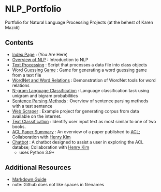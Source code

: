 # NLP_Portfolio
Portfolio for Natural Language Processing Projects (at the behest of Karen Mazidi)



## Contents
* [Index Page](https://hikaito.github.io/NLP_Portfolio) :  (You Are Here)
* [Overview of NLP](https://github.com/Hikaito/NLP_Portfolio/blob/main/Other/Overview%20of%20NLP.pdf)
: Introduction to NLP
* [Text Processing](https://github.com/Hikaito/NLP_Portfolio/tree/main/Project_1)
: Script that processes a data file into class objects
* [Word Guessing Game](https://github.com/Hikaito/NLP_Portfolio/blob/main/Project_2/README.md)
: Game for generating a word guessing game from a text file
* [WordNet and Word Relations](https://github.com/Hikaito/NLP_Portfolio/blob/main/Project_3/WordNet_Project.ipynb)
: Demonstration of WordNet tools for word relations
* [N-gram Language Classification](https://github.com/Hikaito/NLP_Portfolio/tree/main/Project_4)
: Language classification task using unigram and bigram probabilities
* [Sentence Parsing Methods](https://github.com/Hikaito/NLP_Portfolio/blob/main/Other/Sentence%20Parsing.pdf)
: Overview of sentence parsing methods with a test sentence
* [Web Scraper](https://github.com/Hikaito/NLP_Portfolio/blob/main/Project_5/README.md)
: Example project for generating corpus from data available on the internet.
* [Text Classification](https://github.com/Hikaito/NLP_Portfolio/blob/main/Project_6/book_classification.ipynb)
: Identify user input text as most similar to one of two books.
* [ACL Paper Summary](https://github.com/Hikaito/NLP_Portfolio/blob/main/Project_7/ACL_Paper_Summary.pdf)
: An overview of a paper published to [ACL](https://aclanthology.org/); Collaboration with [Henry Kim](https://github.com/6henrykim)
* [Chatbot](https://github.com/Hikaito/NLP_Portfolio/blob/main/Project_8/chatbot.pdf)
: A chatbot designed to assist a user in exploring the ACL databse; Collaboration with [Henry Kim](https://github.com/6henrykim)
  * uses Python 3.9+

## Additional Resources
* [Markdown Guide](https://www.markdownguide.org/cheat-sheet/)
* note: Github does not like spaces in filenames
